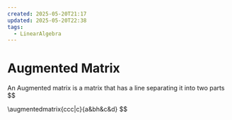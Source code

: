 ```yaml
---
created: 2025-05-20T21:17
updated: 2025-05-20T22:38
tags:
  - LinearAlgebra
---
```


# Augmented Matrix
An Augmented matrix is a matrix that has a line separating it into two parts
$$


\augmentedmatrix{ccc|c}{a&bh&c&d}
$$